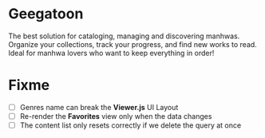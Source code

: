 # Geegatoon

The best solution for cataloging, managing and discovering manhwas. Organize your collections, track your progress, and find new works to read. Ideal for manhwa lovers who want to keep everything in order!  

# Fixme

- [ ] Genres name can break the **Viewer.js** UI Layout
- [ ] Re-render the **Favorites** view only when the data changes  
- [ ] The content list only resets correctly if we delete the query at once  